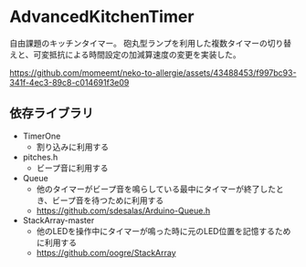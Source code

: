 # AdvancedKitchenTimer
自由課題のキッチンタイマー。
砲丸型ランプを利用した複数タイマーの切り替えと、可変抵抗による時間設定の加減算速度の変更を実装した。



https://github.com/momeemt/neko-to-allergie/assets/43488453/f997bc93-341f-4ec3-89c8-c014691f3e09



## 依存ライブラリ
- TimerOne
    - 割り込みに利用する
- pitches.h
    - ビープ音に利用する
- Queue
    - 他のタイマーがビープ音を鳴らしている最中にタイマーが終了したとき、ビープ音を待つために利用する
    - https://github.com/sdesalas/Arduino-Queue.h
- StackArray-master
    - 他のLEDを操作中にタイマーが鳴った時に元のLED位置を記憶するために利用する
    - https://github.com/oogre/StackArray
